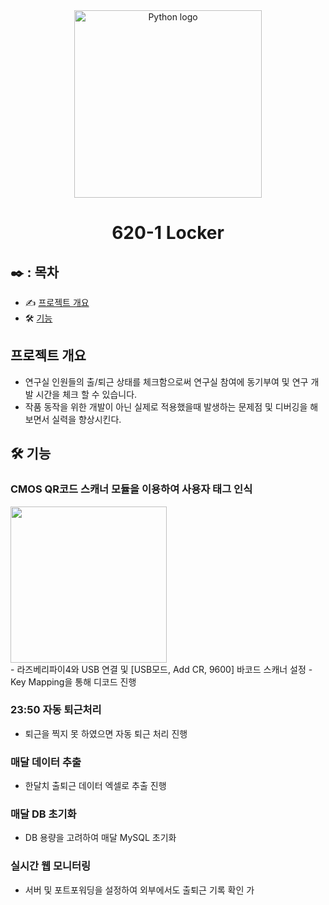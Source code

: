 <div align="center">
    <img width="300" alt="Python logo" src="https://www.python.org/static/community_logos/python-logo.png">
</div>

<div align="center">
    <h1>  620-1 Locker </h1>
</div>

## ✒️ : 목차
- ✍️ [프로젝트 개요](#프로젝트-개요)
- 🛠 [기능](#-기능)


## 프로젝트 개요

- 연구실 인원들의 출/퇴근 상태를 체크함으로써 연구실 참여에 동기부여 및 연구 개발 시간을 체크 할 수 있습니다.
- 작품 동작을 위한 개발이 아닌 실제로 적용했을때 발생하는 문제점 및 디버깅을 해보면서 실력을 향상시킨다.


## **🛠 기능**

### CMOS QR코드 스캐너 모듈을 이용하여 사용자 태그 인식
<div align="left">
        <img width="250" src="https://github.com/KIM2C1/MPPT/assets/76949032/8404c6e0-9e5a-4e79-9d32-c94edb51b7d5">
</div>
 - 라즈베리파이4와 USB 연결 및 [USB모드, Add CR, 9600] 바코드 스캐너 설정
 - Key Mapping을 통해 디코드 진행

### 23:50 자동 퇴근처리
 - 퇴근을 찍지 못 하였으면 자동 퇴근 처리 진행

### 매달 데이터 추출
 - 한달치 출퇴근 데이터 엑셀로 추출 진행

### 매달 DB 초기화
 - DB 용량을 고려하여 매달 MySQL 초기화

### 실시간 웹 모니터링
 - 서버 및 포트포워딩을 설정하여 외부에서도 출퇴근 기록 확인 가
